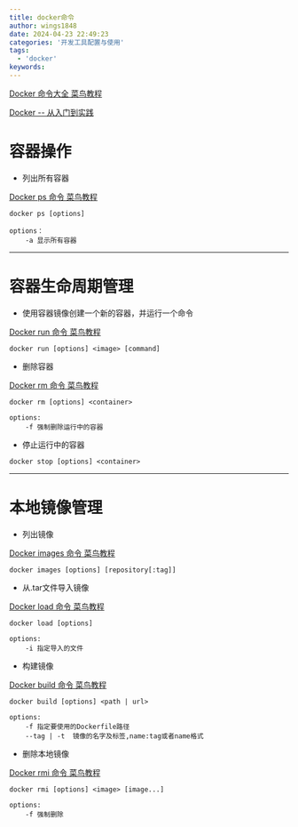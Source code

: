```yaml
---
title: docker命令
author: wings1848
date: 2024-04-23 22:49:23
categories: '开发工具配置与使用'
tags: 
  - 'docker'
keywords:
---
```

[Docker 命令大全 菜鸟教程](https://www.runoob.com/docker/docker-command-manual.html)

[ Docker -- 从入门到实践](https://docker-practice.github.io/zh-cn/)

# 容器操作

+ 列出所有容器

[Docker ps 命令 菜鸟教程 ](https://www.runoob.com/docker/docker-ps-command.html)
```
docker ps [options]

options：
	-a 显示所有容器
```

---

# 容器生命周期管理

+ 使用容器镜像创建一个新的容器，并运行一个命令

[Docker run 命令  菜鸟教程 ](https://www.runoob.com/docker/docker-run-command.html)
```
docker run [options] <image> [command]
```

+ 删除容器

[Docker rm 命令 菜鸟教程 ](https://www.runoob.com/docker/docker-rm-command.html)
```
docker rm [options] <container>

options:
	-f 强制删除运行中的容器
```

+ 停止运行中的容器
```
docker stop [options] <container>
```

---

# 本地镜像管理

+ 列出镜像

[Docker images 命令 菜鸟教程](https://www.runoob.com/docker/docker-images-command.html)
```
docker images [options] [repository[:tag]]
```

+ 从.tar文件导入镜像

[Docker load 命令 菜鸟教程 ](https://www.runoob.com/docker/docker-load-command.html)
```
docker load [options]

options:
	-i 指定导入的文件
```

+ 构建镜像

[Docker build 命令 菜鸟教程](https://www.runoob.com/docker/docker-build-command.html)
```
docker build [options] <path | url>

options:
	-f 指定要使用的Dockerfile路径
	--tag | -t  镜像的名字及标签,name:tag或者name格式
```

+ 删除本地镜像

[Docker rmi 命令 菜鸟教程](https://www.runoob.com/docker/docker-rmi-command.html)
```
docker rmi [options] <image> [image...]

options:
	-f 强制删除
```